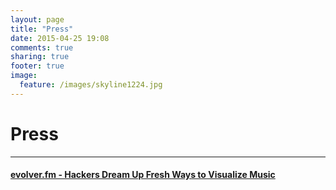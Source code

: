 ```yaml
---
layout: page
title: "Press"
date: 2015-04-25 19:08
comments: true
sharing: true
footer: true
image:
  feature: /images/skyline1224.jpg
---
```

# Press

---

#### <a href="http://evolver.fm/2014/07/15/hackers-dream-up-fresh-ways-to-visualize-music" target="_blank">evolver.fm - Hackers Dream Up Fresh Ways to Visualize Music</a>
